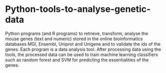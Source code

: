 # Python-tools-to-analyse-genetic-data
Python programs (and R programs) to retrieve, transform, analyse the mouse genes (text and numeric) stored in the online bioinformatics databases MGI, Ensembl, Uniprot and Unigene and to validate the ids of the genes. Each program is a data analysis tool. After processing data using the tools, the processed data can be used to train machine learning classifiers such as random forest and SVM for predicting the essentialities of the genes.
